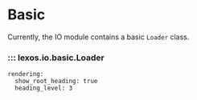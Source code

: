 # Basic

Currently, the IO module contains a basic `Loader` class.

### ::: lexos.io.basic.Loader
    rendering:
      show_root_heading: true
      heading_level: 3